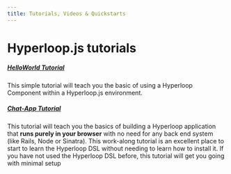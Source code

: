 ```yaml
---
title: Tutorials, Videos & Quickstarts
---
```


# Hyperloop.js tutorials

##### <i class="flaticon-professor-teaching"></i> [<span class="bigfirstletter">H</span>elloWorld Tutorial](/tutorials/hyperloopjs/helloworld)

This simple tutorial will teach you the basic of using a Hyperloop Component within a Hyperloop.js environment. 


##### <i class="flaticon-professor-teaching"></i> [<span class="bigfirstletter">C</span>hat-App Tutorial](/tutorials/hyperloopjs/chatapp)

This tutorial will teach you the basics of building a Hyperloop application that **runs purely in your browser** with no need for any back end system (like Rails, Node or Sinatra).
This work-along tutorial is an excellent place to start to learn the Hyperloop DSL without needing to learn how to install it. If you have not used the Hyperloop DSL before, this tutorial will get you going with minimal setup
